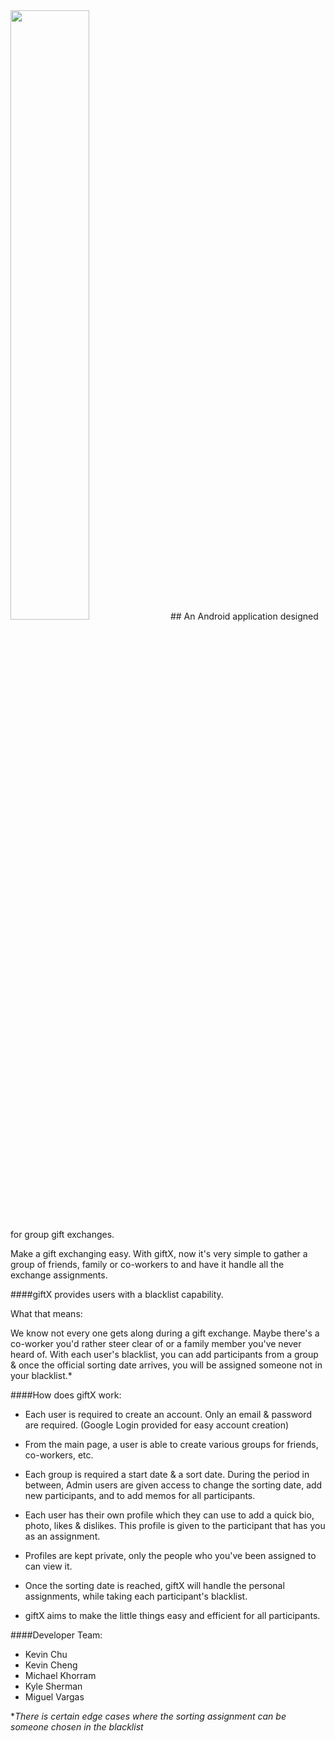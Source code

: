 <img src="http://migueeelvargas.com/assets/logo_full.png" width="50%" />
## An Android application designed for group gift exchanges.


Make a gift exchanging easy. With giftX, now it's very simple to gather a group of friends, family or co-workers to and have it handle all the exchange assignments.

####giftX provides users with a blacklist capability. 

What that means: 

We know not every one gets along during a gift exchange. Maybe there's a co-worker you'd rather steer clear of or a family member you've never heard of. With each user's blacklist, you can add participants from a group & once the official sorting date arrives, you will be assigned someone not in your blacklist.* 

####How does giftX work:
+ Each user is required to create an account. Only an email & password are required. (Google Login provided for easy account creation)

+ From the main page, a user is able to create various groups for friends, co-workers, etc.

+ Each group is required a start date & a sort date. During the period in between, Admin users are given access to change the sorting date, add new participants, and to add memos for all participants. 

+ Each user has their own profile which they can use to add a quick bio, photo, likes & dislikes. This profile is given to the participant that has you as an assignment.

+ Profiles are kept private, only the people who you've been assigned to can view it.

+ Once the sorting date is reached, giftX will handle the personal assignments, while taking each participant's blacklist.

+ giftX aims to make the little things easy and efficient for all participants.

####Developer Team:
+ Kevin Chu
+ Kevin Cheng
+ Michael Khorram
+ Kyle Sherman
+ Miguel Vargas

**There is certain edge cases where the sorting assignment can be someone chosen in the blacklist* 
